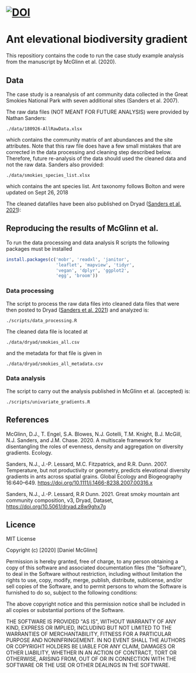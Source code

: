 [![DOI](https://zenodo.org/badge/DOI/10.5281/zenodo.4012570.svg)](https://doi.org/10.5281/zenodo.4012570)
============
# Ant elevational biodiversity gradient

This repositiory contains the code to run the case study example analysis from
the manuscript by McGlinn et al. (2020).

## Data

The case study is a reanalysis of ant community data collected in the Great
Smokies National Park with seven additional sites (Sanders et al. 2007).

The raw data files (NOT MEANT FOR FUTURE ANALYSIS) were provided by Nathan Sanders: 

`./data/180926-AllRawData.xlsx`

which contains the community matrix of ant abundances and the site attributes.
Note that this raw file does have a few small mistakes that are corrected
in the data processing and cleaning step described below. Therefore, future
re-analysis of the data should used the cleaned data and not the raw data. 
Sanders also provided: 

`./data/smokies_species_list.xlsx`

which contains the ant species list.
Ant taxonomy follows Bolton and were updated on Sept 26, 2018

The cleaned datafiles have been also published on Dryad ([Sanders et al.
2021](https://doi.org/10.5061/dryad.z8w9ghx7g)):


## Reproducing the results of McGlinn et al. 

To run the data processing and data analysis R scripts the following 
packages must be installed

```r
install.packages(c('mobr', 'readxl', 'janitor', 
                   'leaflet', 'mapview', 'tidyr',
                   'vegan', 'dplyr', 'ggplot2', 
                   'egg', 'broom'))
```

### Data processing 

The script to process the raw data files into cleaned data files that were then 
posted to Dryad ([Sanders et al. 2021](https://doi.org/10.5061/dryad.z8w9ghx7g))
and analyzed is:
 
`./scripts/data_processing.R`

The cleaned data file is located at 

`./data/dryad/smokies_all.csv`

and the metadata for that file is given in

`./data/dryad/smokies_all_metadata.csv`

### Data analysis

The script to carry out the analysis published in McGlinn et al. (accepted) is:

`./scripts/univariate_gradients.R`

## References

McGlinn, D.J., T. Engel, S.A. Blowes, N.J. Gotelli, T.M. Knight, B.J. McGill,
N.J. Sanders, and J.M. Chase. 2020. A multiscale framework for disentangling the
roles of evenness, density and aggregation on diversity gradients. Ecology.

Sanders, N.J., J.-P. Lessard, M.C. Fitzpatrick, and R.R. Dunn. 2007.
Temperature, but not productivity or geometry, predicts elevational diversity
gradients in ants across spatial grains. Global Ecology and Biogeography
16:640–649. https://doi.org/10.1111/j.1466-8238.2007.00316.x

Sanders, N.J., J.-P. Lessard, R.R Dunn. 2021. Great smoky
mountain ant community composition, v3, Dryad, Dataset,
https://doi.org/10.5061/dryad.z8w9ghx7g


## Licence 

MIT License

Copyright (c) [2020] [Daniel McGlinn]

Permission is hereby granted, free of charge, to any person obtaining a copy
of this software and associated documentation files (the "Software"), to deal
in the Software without restriction, including without limitation the rights
to use, copy, modify, merge, publish, distribute, sublicense, and/or sell
copies of the Software, and to permit persons to whom the Software is
furnished to do so, subject to the following conditions:

The above copyright notice and this permission notice shall be included in all
copies or substantial portions of the Software.

THE SOFTWARE IS PROVIDED "AS IS", WITHOUT WARRANTY OF ANY KIND, EXPRESS OR
IMPLIED, INCLUDING BUT NOT LIMITED TO THE WARRANTIES OF MERCHANTABILITY,
FITNESS FOR A PARTICULAR PURPOSE AND NONINFRINGEMENT. IN NO EVENT SHALL THE
AUTHORS OR COPYRIGHT HOLDERS BE LIABLE FOR ANY CLAIM, DAMAGES OR OTHER
LIABILITY, WHETHER IN AN ACTION OF CONTRACT, TORT OR OTHERWISE, ARISING FROM,
OUT OF OR IN CONNECTION WITH THE SOFTWARE OR THE USE OR OTHER DEALINGS IN THE
SOFTWARE.
